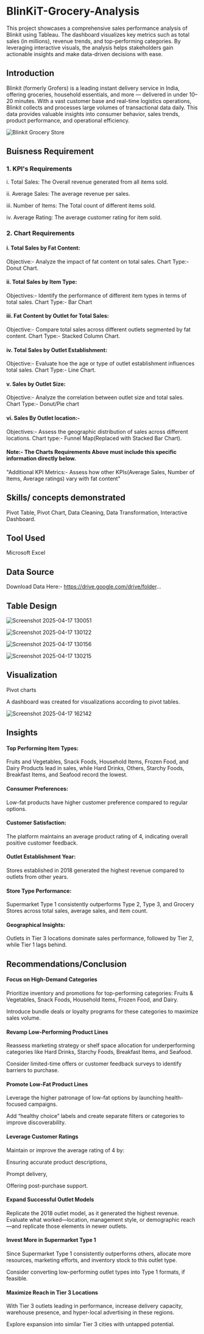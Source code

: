# BlinKiT-Grocery-Analysis
This project showcases a comprehensive sales performance analysis of Blinkit using Tableau. The dashboard visualizes key metrics such as total sales (in millions), revenue trends, and top-performing categories. By leveraging interactive visuals, the analysis helps stakeholders gain actionable insights and make data-driven decisions with ease.

## Introduction
Blinkit (formerly Grofers) is a leading instant delivery service in India, offering groceries, household essentials, and more — delivered in under 10–20 minutes. With a vast customer base and real-time logistics operations, Blinkit collects and processes large volumes of transactional data daily. This data provides valuable insights into consumer behavior, sales trends, product performance, and operational efficiency.

![Blinkit Grocery Store](https://github.com/user-attachments/assets/30bebadd-669a-4a16-92c0-4bf947255149)

## Buisness Requirement

### 1. KPI's Requirements
i. Total Sales: The Overall revenue generated from all items sold.

ii. Average Sales: The average revenue per sales.

iii. Number of Items: The Total count of different items sold.

iv. Average Rating: The average customer rating for item sold.

### 2. Chart Requirements
#### i. Total Sales by Fat Content:
  Objective:- Analyze the impact of fat content on total sales.
  Chart Type:- Donut Chart.

#### ii. Total Sales by Item Type:
  Objectives:- Identify  the performance of different item types in terms of total sales.
  Chart Type:- Bar Chart

#### iii. Fat Content by Outlet for Total Sales:
  Objective:- Compare total sales across different outlets segmented by fat content.
  Chart Type:- Stacked Column Chart.

#### iv. Total Sales by Outlet Establishment:
  Objective:- Evaluate hoe the age or type of outlet establishment influences total sales.
  Chart Type:- Line Chart.

#### v. Sales by Outlet Size:
  Objective:- Analyze the correlation between outlet size and total sales.
  Chart Type:- Donut/Pie chart

#### vi. Sales By Outlet location:-
  Objectives:- Assess the geographic distribution of sales across different locations.
  Chart type:- Funnel Map(Replaced with Stacked Bar Chart).

#### Note:- The Charts Requirements Above must include this specific information directly below.
  "Additional KPI Metrics:- Assess how other KPIs(Average Sales, Number of Items, Average ratings) vary with fat content"

## Skills/ concepts demonstrated
Pivot Table, Pivot Chart, Data Cleaning, Data Transformation, Interactive Dashboard.

## Tool Used
Microsoft Excel

## Data Source
Download Data Here:-  https://drive.google.com/drive/folder...

## Table Design

![Screenshot 2025-04-17 130051](https://github.com/user-attachments/assets/0e3791e1-a227-4afc-8ed7-9757630865fe)

![Screenshot 2025-04-17 130122](https://github.com/user-attachments/assets/d56882a5-a614-44ea-86e5-03761923a190)

![Screenshot 2025-04-17 130156](https://github.com/user-attachments/assets/2f8253e3-83f1-471b-9585-90ac6b7656ea)

![Screenshot 2025-04-17 130215](https://github.com/user-attachments/assets/30001bd8-9acd-4c18-8c4a-f334072920bd)

## Visualization
Pivot charts

A dashboard was created for visualizations according to pivot tables.

![Screenshot 2025-04-17 162142](https://github.com/user-attachments/assets/5de761d4-3426-47fb-b79d-b2238643ca0f)

## Insights

#### Top Performing Item Types: 
  Fruits and Vegetables, Snack Foods, Household Items, Frozen Food, and Dairy Products lead in sales, while Hard Drinks, Others, Starchy Foods, Breakfast Items, and Seafood record the lowest.

#### Consumer Preferences: 
  Low-fat products have higher customer preference compared to regular options.

#### Customer Satisfaction:
  The platform maintains an average product rating of 4, indicating overall positive customer feedback.

#### Outlet Establishment Year: 
  Stores established in 2018 generated the highest revenue compared to outlets from other years.

#### Store Type Performance: 
  Supermarket Type 1 consistently outperforms Type 2, Type 3, and Grocery Stores across total sales, average sales, and item count.

#### Geographical Insights: 
  Outlets in Tier 3 locations dominate sales performance, followed by Tier 2, while Tier 1 lags behind.

## Recommendations/Conclusion

#### Focus on High-Demand Categories
  Prioritize inventory and promotions for top-performing categories: Fruits & Vegetables, Snack Foods, Household Items, Frozen Food, and Dairy.

  Introduce bundle deals or loyalty programs for these categories to maximize sales volume.

#### Revamp Low-Performing Product Lines
  Reassess marketing strategy or shelf space allocation for underperforming categories like Hard Drinks, Starchy Foods, Breakfast Items, and Seafood.

  Consider limited-time offers or customer feedback surveys to identify barriers to purchase.

#### Promote Low-Fat Product Lines
  Leverage the higher patronage of low-fat options by launching health-focused campaigns.

  Add “healthy choice” labels and create separate filters or categories to improve discoverability.

#### Leverage Customer Ratings
  Maintain or improve the average rating of 4 by:

  Ensuring accurate product descriptions,

  Prompt delivery,

  Offering post-purchase support.

#### Expand Successful Outlet Models
  Replicate the 2018 outlet model, as it generated the highest revenue. Evaluate what worked—location, management style, or demographic reach—and replicate those elements in newer outlets.

#### Invest More in Supermarket Type 1
  Since Supermarket Type 1 consistently outperforms others, allocate more resources, marketing efforts, and inventory stock to this outlet type.

  Consider converting low-performing outlet types into Type 1 formats, if feasible.

#### Maximize Reach in Tier 3 Locations
  With Tier 3 outlets leading in performance, increase delivery capacity, warehouse presence, and hyper-local advertising in these regions.

  Explore expansion into similar Tier 3 cities with untapped potential.








